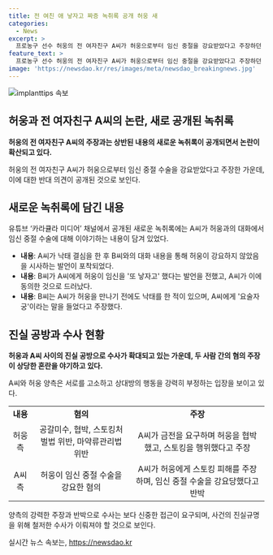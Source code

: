 ```yaml
---
title: 전 여친 애 낳자고 짜증 녹취록 공개 허웅 새
categories:
  - News
excerpt: >
  프로농구 선수 허웅의 전 여자친구 A씨가 허웅으로부터 임신 중절을 강요받았다고 주장하던 중, A씨 지인 B씨가 녹취록을 공개하며 이와 반대주장을 하고 있다. 허웅은 A씨를 협박하고 금전을 요구했다고 주장하고 있으나, A씨는 허웅의 스토킹 피해 주장하며, 임신 중절 수술은 허웅의 강요에 의해 이뤄졌다고 반박하고 있다. 이에 대한 논란은 계속되고 있으며, 양측은 각자의 주장을 고수하고 있다.
feature_text: >
  프로농구 선수 허웅의 전 여자친구 A씨가 허웅으로부터 임신 중절을 강요받았다고 주장하던 중, A씨 지인 B씨가 녹취록을 공개하며 이와 반대주장을 하고 있다. 허웅은 A씨를 협박하고 금전을 요구했다고 주장하고 있으나, A씨는 허웅의 스토킹 피해 주장하며, 임신 중절 수술은 허웅의 강요에 의해 이뤄졌다고 반박하고 있다. 이에 대한 논란은 계속되고 있으며, 양측은 각자의 주장을 고수하고 있다.
image: 'https://newsdao.kr/res/images/meta/newsdao_breakingnews.jpg'
---
```


<p><img src="https://newsdao.kr/res/images/meta/newsdao_breakingnews.jpg" alt="implanttips 속보" /></p>

<article class="article_1">
<h2 data-ke-size="size26">허웅과 전 여자친구 A씨의 논란, 새로 공개된 녹취록</h2>
<p data-ke-size="size16"><b>허웅의 전 여자친구 A씨의 주장과는 상반된 내용의 새로운 녹취록이 공개되면서 논란이 확산되고 있다.</b></p>
<p data-ke-size="size16">허웅의 전 여자친구 A씨가 허웅으로부터 임신 중절 수술을 강요받았다고 주장한 가운데, 이에 대한 반대 의견이 공개된 것으로 보인다.</p>

<h2 data-ke-size="size26">새로운 녹취록에 담긴 내용</h2>
<p data-ke-size="size16">유튜브 ‘카라큘라 미디어’ 채널에서 공개된 새로운 녹취록에는 A씨가 허웅과의 대화에서 임신 중절 수술에 대해 이야기하는 내용이 담겨 있었다.</p>
<ul>
<li><b>내용</b>: A씨가 낙태 결심을 한 후 B씨와의 대화 내용을 통해 허웅이 강요하지 않았음을 시사하는 발언이 포착되었다.</li>
<li><b>내용</b>: B씨가 A씨에게 허웅이 임신을 '또 낳자고' 했다는 발언을 전했고, A씨가 이에 동의한 것으로 드러났다.</li>
<li><b>내용</b>: B씨는 A씨가 허웅을 만나기 전에도 낙태를 한 적이 있으며, A씨에게 '요술자궁'이라는 말을 들었다고 주장했다.</li>
</ul>

<h2 data-ke-size="size26">진실 공방과 수사 현황</h2>
<p data-ke-size="size16"><b>허웅과 A씨 사이의 진실 공방으로 수사가 확대되고 있는 가운데, 두 사람 간의 혐의 주장이 상당한 혼란을 야기하고 있다.</b></p>
<p data-ke-size="size16">A씨와 허웅 양측은 서로를 고소하고 상대방의 행동을 강력히 부정하는 입장을 보이고 있다.</p>
<table>
<tr>
<td style="text-align: center; height: 17px;"><b>내용</b></td>
<td style="text-align: center; height: 17px;"><b>혐의</b></td>
<td style="text-align: center; height: 17px;"><b>주장</b></td>
</tr>
<tr>
<td style="text-align: center; height: 17px;">허웅 측</td>
<td style="text-align: center; height: 17px;">공갈미수, 협박, 스토킹처벌법 위반, 마약류관리법 위반</td>
<td style="text-align: center; height: 17px;">A씨가 금전을 요구하며 허웅을 협박했고, 스토킹을 행위했다고 주장</td>
</tr>
<tr>
<td style="text-align: center; height: 17px;">A씨 측</td>
<td style="text-align: center; height: 17px;">허웅이 임신 중절 수술을 강요한 혐의</td>
<td style="text-align: center; height: 17px;">A씨가 허웅에게 스토킹 피해를 주장하며, 임신 중절 수술을 강요당했다고 반박</td>
</tr>
</table>

<p data-ke-size="size16">양측의 강력한 주장과 반박으로 수사는 보다 신중한 접근이 요구되며, 사건의 진실규명을 위해 철저한 수사가 이뤄져야 할 것으로 보인다.</p>
</article>
실시간 뉴스 속보는, <a href="https://newsdao.kr" rel="dofollow">https://newsdao.kr</a>


